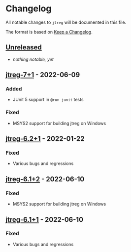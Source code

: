 # Changelog
All notable changes to `jtreg` will be documented in this file.

The format is based on [Keep a Changelog](https://keepachangelog.com/en/1.0.0/).

## [Unreleased]

- _nothing notable, yet_

## [jtreg-7+1] - 2022-06-09
### Added
- JUnit 5 support in `@run junit` tests
### Fixed
- MSYS2 support for building jtreg on Windows

## [jtreg-6.2+1] - 2022-01-22
### Fixed
- Various bugs and regressions

## [jtreg-6.1+2] - 2022-06-10
### Fixed
- MSYS2 support for building jtreg on Windows

## [jtreg-6.1+1] - 2022-06-10
### Fixed
- Various bugs and regressions

[Unreleased]: https://github.com/openjdk/jtreg/compare/jtreg-7+1...HEAD
[jtreg-7+1]: https://github.com/openjdk/jtreg/releases/tag/jtreg-7+1
[jtreg-6.2+1]: https://github.com/openjdk/jtreg/releases/tag/jtreg-6.2+1
[jtreg-6.1+2]: https://github.com/openjdk/jtreg/releases/tag/jtreg-6.1+2
[jtreg-6.1+1]: https://github.com/openjdk/jtreg/releases/tag/jtreg-6.1+1
